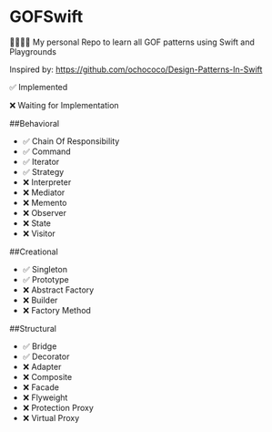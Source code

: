 # GOFSwift
👨‍👩‍👧‍👦 My personal Repo to learn all GOF patterns using Swift and Playgrounds

Inspired by: https://github.com/ochococo/Design-Patterns-In-Swift

✅ Implemented 

❌ Waiting for Implementation

##Behavioral

* ✅ Chain Of Responsibility 
* ✅ Command
* ✅ Iterator
* ✅ Strategy
* ❌ Interpreter
* ❌ Mediator
* ❌ Memento
* ❌ Observer
* ❌ State
* ❌ Visitor

##Creational

* ✅ Singleton
* ✅ Prototype
* ❌ Abstract Factory
* ❌ Builder
* ❌ Factory Method

##Structural

* ✅ Bridge
* ✅ Decorator
* ❌ Adapter
* ❌ Composite
* ❌ Facade
* ❌ Flyweight
* ❌ Protection Proxy
* ❌ Virtual Proxy
